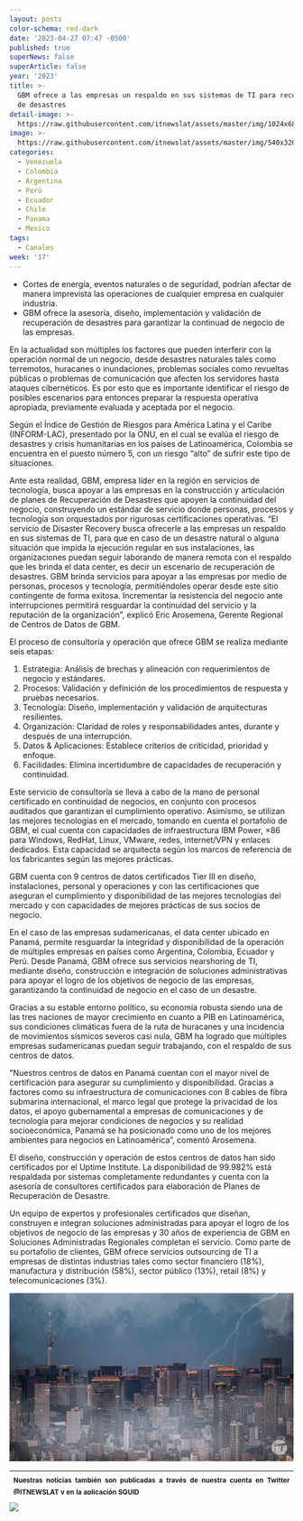 ```yaml
---
layout: posts
color-schema: red-dark
date: '2023-04-27 07:47 -0500'
published: true
superNews: false
superArticle: false
year: '2023'
title: >-
  GBM ofrece a las empresas un respaldo en sus sistemas de TI para recuperación
  de desastres
detail-image: >-
  https://raw.githubusercontent.com/itnewslat/assets/master/img/1024x680/tormenta-en-ciudad-g.jpg
image: >-
  https://raw.githubusercontent.com/itnewslat/assets/master/img/540x320/tormenta-en-ciudad-p.jpg
categories:
  - Venezuela
  - Colombia
  - Argentina
  - Perú
  - Ecuador
  - Chile
  - Panama
  - Mexico
tags:
  - Canales
week: '17'
---
```

- Cortes de energía, eventos naturales o de seguridad, podrían afectar de manera imprevista las operaciones de cualquier empresa en cualquier industria.
- GBM ofrece la asesoría, diseño, implementación y validación de recuperación de desastres para garantizar la continuad de negocio de las empresas.

En la actualidad son múltiples los factores que pueden interferir con la operación normal de un negocio, desde desastres naturales tales como terremotos, huracanes o inundaciones, problemas sociales como revueltas públicas o problemas de comunicación que afecten los servidores hasta ataques cibernéticos. Es por esto que es importante identificar el riesgo de posibles escenarios para entonces preparar la respuesta operativa apropiada, previamente evaluada y aceptada por el negocio.

Según el Índice de Gestión de Riesgos para América Latina y el Caribe (INFORM-LAC), presentado por la ONU, en el cual se evalúa el riesgo de desastres y crisis humanitarias en los países de Latinoamérica, Colombia se encuentra en el puesto número 5, con un riesgo “alto” de sufrir este tipo de situaciones.

Ante esta realidad, GBM, empresa líder en la región en servicios de tecnología, busca apoyar a las empresas en la construcción y articulación de planes de Recuperación de Desastres que apoyen la continuidad del negocio, construyendo un estándar de servicio donde personas, procesos y tecnología son orquestados por rigurosas certificaciones operativas. 
“El servicio de Disaster Recovery busca ofrecerle a las empresas un respaldo en sus sistemas de TI, para que en caso de un desastre natural o alguna situación que impida la ejecución regular en sus instalaciones, las organizaciones puedan seguir laborando de manera remota con el respaldo que les brinda el data center, es decir un escenario de recuperación de desastres. GBM brinda servicios para apoyar a las empresas por medio de personas, procesos y tecnología, permitiéndoles operar desde este sitio contingente de forma exitosa. Incrementar la resistencia del negocio ante interrupciones permitirá resguardar la continuidad del servicio y la reputación de la organización”, explicó Eric Arosemena, Gerente Regional de Centros de Datos de GBM.

El proceso de consultoría y operación que ofrece GBM se realiza mediante seis etapas:

1. Estrategia: Análisis de brechas y alineación con requerimientos de negocio y estándares.
1. Procesos: Validación y definición de los procedimientos de respuesta y pruebas necesarios.
1. Tecnología: Diseño, implementación y validación de arquitecturas resilientes.
1. Organización: Claridad de roles y responsabilidades antes, durante y después de  una interrupción. 
1. Datos & Aplicaciones: Establece criterios de criticidad, prioridad y enfoque.  
1. Facilidades: Elimina incertidumbre de capacidades de recuperación y continuidad.

Este servicio de consultoría se lleva a cabo de la mano de personal certificado en continuidad de negocios, en conjunto con procesos auditados que garantizan el cumplimiento operativo. Asimismo, se utilizan las mejores tecnologías en el mercado, tomando en cuenta el portafolio de GBM, el cual cuenta con capacidades de infraestructura IBM Power, ×86 para Windows, RedHat, Linux, VMware, redes, internet/VPN y enlaces dedicados. Esta capacidad se arquitecta según los marcos de referencia de los fabricantes según las mejores prácticas.

GBM cuenta con 9 centros de datos certificados Tier III en diseño, instalaciones, personal y operaciones y con las certificaciones que aseguran el cumplimiento y disponibilidad de las mejores tecnologías del mercado y con capacidades de mejores prácticas de sus socios de negocio.

En el caso de las empresas sudamericanas, el data center ubicado en Panamá, permite resguardar la integridad y disponibilidad de la operación de múltiples empresas en países como Argentina, Colombia, Ecuador y Perú. Desde Panamá, GBM ofrece sus servicios nearshoring de TI, mediante diseño, construcción e integración de soluciones administrativas para apoyar el logro de los objetivos de negocio de las empresas, garantizando la continuidad de negocio en el caso de un desastre. 

Gracias a su estable entorno político, su economía robusta siendo una de las tres naciones de mayor crecimiento en cuanto a PIB en Latinoamérica, sus condiciones climáticas fuera de la ruta de huracanes y una incidencia de movimientos sísmicos severos casi nula, GBM ha logrado que múltiples empresas sudamericanas puedan seguir trabajando, con el respaldo de sus centros de datos.

"Nuestros centros de datos en Panamá cuentan con el mayor nivel de certificación para asegurar su cumplimiento y disponibilidad. Gracias a factores como su infraestructura de comunicaciones con 8 cables de fibra submarina internacional, el marco legal que protege la privacidad de los datos, el apoyo gubernamental a empresas de comunicaciones y de tecnología para mejorar condiciones de negocios y su realidad socioeconómica, Panamá se ha posicionado como uno de los mejores ambientes para negocios en Latinoamérica”, comentó Arosemena.

El diseño, construcción y operación de estos centros de datos han sido certificados por el Uptime Institute. La disponibilidad de 99.982% está respaldada por sistemas completamente redundantes y cuenta con la asesoría de consultores certificados para elaboración de Planes de Recuperación de Desastre.

Un equipo de expertos y profesionales certificados que diseñan, construyen e integran soluciones administradas para apoyar el logro de los objetivos de negocio de las empresas y 30 años de experiencia de GBM en Soluciones Administradas Regionales completan el servicio. Como parte de su portafolio de clientes, GBM ofrece servicios outsourcing de TI a empresas de distintas industrias tales como sector financiero (18%), manufactura y distribución (58%), sector público (13%), retail (8%) y telecomunicaciones (3%).

![](https://raw.githubusercontent.com/itnewslat/assets/master/img/540x320/tormenta-en-ciudad-p.jpg)

<table style="height: 42px;" width="569">
<tbody>
<tr>
<td style="text-align: justify;"><sub><strong>Nuestras noticias también son publicadas a través de nuestra cuenta en Twitter <a href="https://twitter.com/itnewslat?lang=es">@ITNEWSLAT</a> y en la aplicación <a href="https://squidapp.co/en/">SQUID</a></strong></sub></td>
</tr>
</tbody>
</table>
<img src="https://tracker.metricool.com/c3po.jpg?hash=56f88a41e39ab42c063cc51676587a04"/>